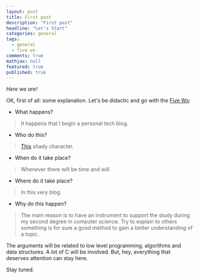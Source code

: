 ```yaml
---
layout: post
title: First post
description: "First post"
headline: "Let's Start"
categories: general
tags: 
  - general
  - five ws
comments: true
mathjax: null
featured: true
published: true
---
```


*Here we are!*

OK, first of all: some explanation.
Let's be didactic and go with the [Five Ws](https://en.wikipedia.org/wiki/Five_Ws):

- What happens?
> It happens that I begin a personal tech blog.

- Who do this?
> [This](/alessandro-borsoi) shady character.

- When do it take place?
> Whenever there will be time and will.

- Where do it take place?
> In this very blog.

- Why do this happen?
> The main reason is to have an instrument to support the study during my second degree in computer science.
Try to explain to others something is for sure a good method to gain a better understanding of a topic.

The arguments will be related to low level programming, algorithms and data structures. A lot of C will be involved.
But, hey, everything that deserves attention can stay here.

Stay tuned.
